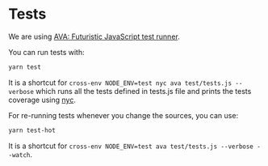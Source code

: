 # Tests

We are using [AVA: Futuristic JavaScript test runner](https://github.com/avajs/ava).  

You can run tests with:

```bash
yarn test
```

It is a shortcut for `cross-env NODE_ENV=test nyc ava test/tests.js --verbose`
which runs all the tests defined in tests.js file and prints the tests coverage using [nyc](https://github.com/istanbuljs/nyc).

For re-running tests whenever you change the sources, you can use:

```bash
yarn test-hot
```

It is a shortcut for `cross-env NODE_ENV=test ava test/tests.js --verbose --watch`.
